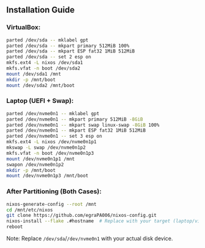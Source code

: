 ## Installation Guide

### VirtualBox:
```bash
parted /dev/sda -- mklabel gpt
parted /dev/sda -- mkpart primary 512MiB 100%
parted /dev/sda -- mkpart ESP fat32 1MiB 512MiB
parted /dev/sda -- set 2 esp on
mkfs.ext4 -L nixos /dev/sda1
mkfs.vfat -n boot /dev/sda2
mount /dev/sda1 /mnt
mkdir -p /mnt/boot
mount /dev/sda2 /mnt/boot
```

### Laptop (UEFI + Swap):
```bash
parted /dev/nvme0n1 -- mklabel gpt
parted /dev/nvme0n1 -- mkpart primary 512MiB -8GiB
parted /dev/nvme0n1 -- mkpart swap linux-swap -8GiB 100%
parted /dev/nvme0n1 -- mkpart ESP fat32 1MiB 512MiB
parted /dev/nvme0n1 -- set 3 esp on
mkfs.ext4 -L nixos /dev/nvme0n1p1
mkswap -L swap /dev/nvme0n1p2
mkfs.vfat -n boot /dev/nvme0n1p3
mount /dev/nvme0n1p1 /mnt
swapon /dev/nvme0n1p2
mkdir -p /mnt/boot
mount /dev/nvme0n1p3 /mnt/boot
```

### After Partitioning (Both Cases):
```bash
nixos-generate-config --root /mnt
cd /mnt/etc/nixos
git clone https://github.com/egraPA006/nixos-config.git
nixos-install --flake .#hostname  # Replace with your target (laptop/virtualbox)
reboot
```

Note: Replace `/dev/sda`/`/dev/nvme0n1` with your actual disk device.